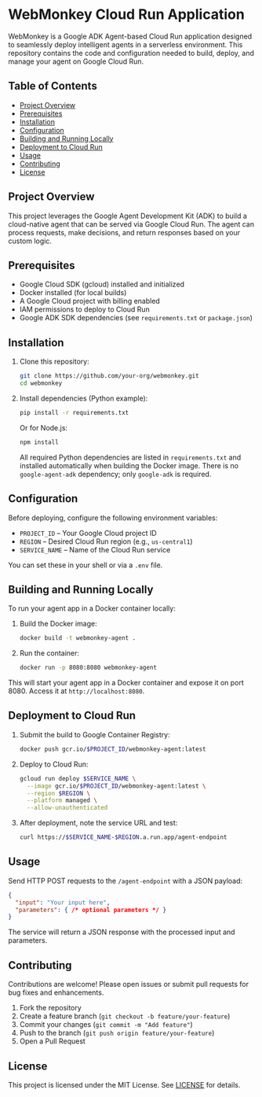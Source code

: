 # WebMonkey Cloud Run Application

WebMonkey is a Google ADK Agent-based Cloud Run application designed to seamlessly deploy intelligent agents in a serverless environment. This repository contains the code and configuration needed to build, deploy, and manage your agent on Google Cloud Run.

## Table of Contents

- [Project Overview](#project-overview)
- [Prerequisites](#prerequisites)
- [Installation](#installation)
- [Configuration](#configuration)
- [Building and Running Locally](#building-and-running-locally)
- [Deployment to Cloud Run](#deployment-to-cloud-run)
- [Usage](#usage)
- [Contributing](#contributing)
- [License](#license)

## Project Overview

This project leverages the Google Agent Development Kit (ADK) to build a cloud-native agent that can be served via Google Cloud Run. The agent can process requests, make decisions, and return responses based on your custom logic.

## Prerequisites

- Google Cloud SDK (gcloud) installed and initialized
- Docker installed (for local builds)
- A Google Cloud project with billing enabled
- IAM permissions to deploy to Cloud Run
- Google ADK SDK dependencies (see `requirements.txt` or `package.json`)

## Installation

1. Clone this repository:
   ```bash
   git clone https://github.com/your-org/webmonkey.git
   cd webmonkey
   ```

2. Install dependencies (Python example):
   ```bash
   pip install -r requirements.txt
   ```

   Or for Node.js:
   ```bash
   npm install
   ```

   All required Python dependencies are listed in `requirements.txt` and installed automatically when building the Docker image. There is no `google-agent-adk` dependency; only `google-adk` is required.

## Configuration

Before deploying, configure the following environment variables:

- `PROJECT_ID` – Your Google Cloud project ID
- `REGION` – Desired Cloud Run region (e.g., `us-central1`)
- `SERVICE_NAME` – Name of the Cloud Run service

You can set these in your shell or via a `.env` file.

## Building and Running Locally

To run your agent app in a Docker container locally:

1. Build the Docker image:
   ```bash
   docker build -t webmonkey-agent .
   ```

2. Run the container:
   ```bash
   docker run -p 8080:8080 webmonkey-agent
   ```

This will start your agent app in a Docker container and expose it on port 8080. Access it at `http://localhost:8080`.

## Deployment to Cloud Run

1. Submit the build to Google Container Registry:
   ```bash
   docker push gcr.io/$PROJECT_ID/webmonkey-agent:latest
   ```

2. Deploy to Cloud Run:
   ```bash
   gcloud run deploy $SERVICE_NAME \
     --image gcr.io/$PROJECT_ID/webmonkey-agent:latest \
     --region $REGION \
     --platform managed \
     --allow-unauthenticated
   ```

3. After deployment, note the service URL and test:
   ```bash
   curl https://$SERVICE_NAME-$REGION.a.run.app/agent-endpoint
   ```

## Usage

Send HTTP POST requests to the `/agent-endpoint` with a JSON payload:

```json
{
  "input": "Your input here",
  "parameters": { /* optional parameters */ }
}
```

The service will return a JSON response with the processed input and parameters.

## Contributing

Contributions are welcome! Please open issues or submit pull requests for bug fixes and enhancements.

1. Fork the repository
2. Create a feature branch (`git checkout -b feature/your-feature`)
3. Commit your changes (`git commit -m "Add feature"`)
4. Push to the branch (`git push origin feature/your-feature`)
5. Open a Pull Request

## License

This project is licensed under the MIT License. See [LICENSE](LICENSE) for details.

